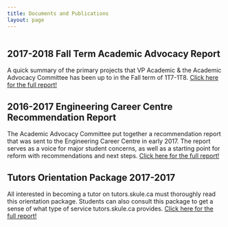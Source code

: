 ```yaml
---
title: Documents and Publications
layout: page
---
```


<div class="columns">
    <div class="column">
        <div class="content">
            <h2 class="title">2017-2018 Fall Term Academic Advocacy Report</h2>
            <p>A quick summary of the primary projects that VP Academic & the Academic Advocacy Committee has been up to in the Fall term of 1T7-1T8. <a href="https://drive.google.com/file/d/1XzxqgPhDdB9XHSlUlxwsn1v9iX-d2aGS/view?usp=sharing"> Click here for the full report! </a></p>
            <h2> 2016-2017 Engineering Career Centre Recommendation Report </h2>
            <p>The Academic Advocacy Committee put together a recommendation report that was sent to the Engineering Career Centre in early 2017. The report serves as a voice for major student concerns, as well as a starting point for reform with recommendations and next steps. <a href="http://skule.ca/content/final-engineering-career-centre-reccomenation-report.pdf"> Click here for the full report! </a></p>
            <h2> Tutors Orientation Package 2017-2017 </h2>
            <p> All interested in becoming a tutor on tutors.skule.ca must thoroughly read this orientation package. Students can also consult this package to get a sense of what type of service tutors.skule.ca provides. <a href="https://drive.google.com/file/d/1ikrGjAoFoPWDb58ZzUzsRSDVsMfDH9Q2/view?usp=sharing"> Click here for the full report! </a></p>
        </div>
    </div>
</div>
